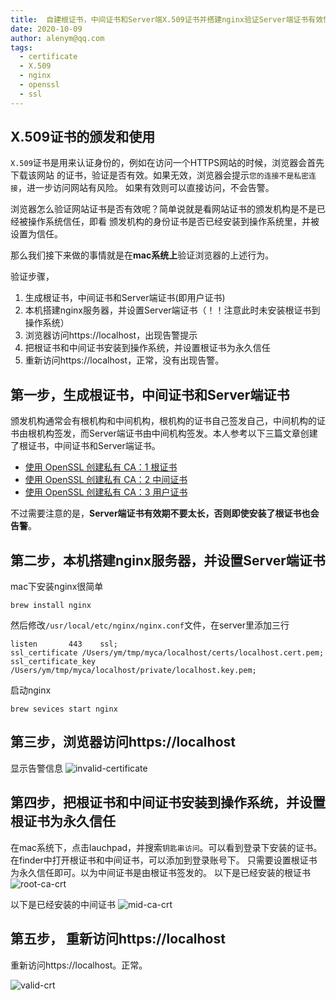 ```yaml
---
title:  自建根证书，中间证书和Server端X.509证书并搭建nginx验证Server端证书有效性
date: 2020-10-09
author: alenym@qq.com
tags: 
  - certificate
  - X.509
  - nginx
  - openssl
  - ssl
---
```


## X.509证书的颁发和使用 ##

`X.509`证书是用来认证身份的，例如在访问一个HTTPS网站的时候，浏览器会首先下载该网站
的证书，验证是否有效。如果无效，浏览器会提示`您的连接不是私密连接`，进一步访问网站有风险。
如果有效则可以直接访问，不会告警。

浏览器怎么验证网站证书是否有效呢？简单说就是看网站证书的颁发机构是不是已经被操作系统信任，即看
颁发机构的身份证书是否已经安装到操作系统里，并被设置为信任。

那么我们接下来做的事情就是在**mac系统上**验证浏览器的上述行为。

<!-- more -->

验证步骤，
1. 生成根证书，中间证书和Server端证书(即用户证书)
2. 本机搭建nginx服务器，并设置Server端证书（！！注意此时未安装根证书到操作系统）
3. 浏览器访问https://localhost，出现告警提示
4. 把根证书和中间证书安装到操作系统，并设置根证书为永久信任
5. 重新访问https://localhost，正常，没有出现告警。

##  第一步，生成根证书，中间证书和Server端证书 ## 

颁发机构通常会有根机构和中间机构，根机构的证书自己签发自己，中间机构的证书由根机构签发，而Server端证书由中间机构签发。本人参考以下三篇文章创建了根证书，中间证书和Server端证书。

- [使用 OpenSSL 创建私有 CA：1 根证书](https://www.cnblogs.com/sparkdev/p/10369313.html)
- [使用 OpenSSL 创建私有 CA：2 中间证书](https://www.cnblogs.com/sparkdev/p/10387520.html)
- [使用 OpenSSL 创建私有 CA：3 用户证书](https://www.cnblogs.com/sparkdev/p/10388395.html)

不过需要注意的是，**Server端证书有效期不要太长，否则即使安装了根证书也会告警**。

## 第二步，本机搭建nginx服务器，并设置Server端证书 ## 

mac下安装nginx很简单

```shell
brew install nginx
```
然后修改`/usr/local/etc/nginx/nginx.conf`文件，在server里添加三行

```
listen       443    ssl;
ssl_certificate /Users/ym/tmp/myca/localhost/certs/localhost.cert.pem;
ssl_certificate_key /Users/ym/tmp/myca/localhost/private/localhost.key.pem;
```

启动nginx
```
brew sevices start nginx 
```

## 第三步，浏览器访问https://localhost ## 

显示告警信息
![invalid-certificate](/images/ca-crt-invalid.png)

## 第四步，把根证书和中间证书安装到操作系统，并设置根证书为永久信任 ## 

在mac系统下，点击lauchpad，并搜索`钥匙串访问`。可以看到登录下安装的证书。
在finder中打开根证书和中间证书，可以添加到登录账号下。
只需要设置根证书为永久信任即可。以为中间证书是由根证书签发的。
以下是已经安装的根证书
![root-ca-crt](/images/root-ca.png)

以下是已经安装的中间证书
![mid-ca-crt](/images/mid-ca.png)

## 第五步， 重新访问https://localhost ##

重新访问https://localhost。正常。

![valid-crt](/images/valid-crt.png)


